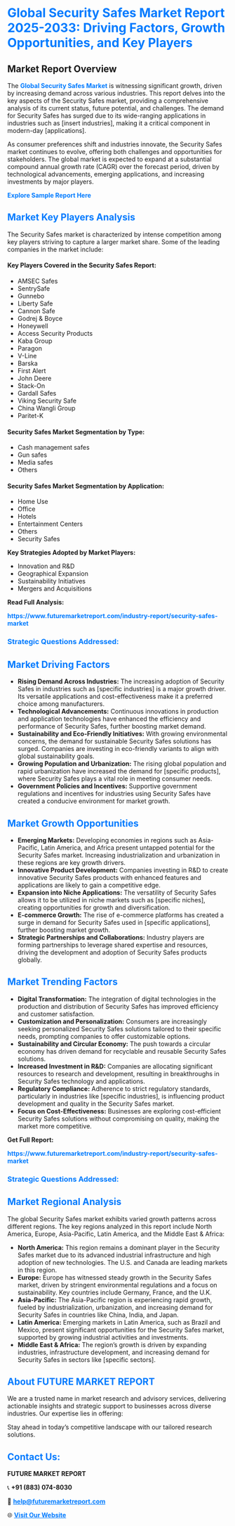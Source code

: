<h1 style="color: #007BFF;">Global Security Safes Market Report 2025-2033: Driving Factors, Growth Opportunities, and Key Players</h1>

<section id="overview">
<h2>Market Report Overview</h2>
<p>The <a href="https://www.futuremarketreport.com/industry-report/security-safes-market" style="color: #007BFF; text-decoration: none;"><strong>Global Security Safes Market</strong></a> is witnessing significant growth, driven by increasing demand across various industries. This report delves into the key aspects of the Security Safes market, providing a comprehensive analysis of its current status, future potential, and challenges. The demand for Security Safes has surged due to its wide-ranging applications in industries such as [insert industries], making it a critical component in modern-day [applications].</p>
<p>As consumer preferences shift and industries innovate, the Security Safes market continues to evolve, offering both challenges and opportunities for stakeholders. The global market is expected to expand at a substantial compound annual growth rate (CAGR) over the forecast period, driven by technological advancements, emerging applications, and increasing investments by major players.</p>
</section>

<section id="overview">
<p><a href="https://www.futuremarketreport.com/request-sample/reportId=107730" style="color: #007BFF; text-decoration: none;"><strong>Explore Sample Report Here</strong></a></p>
</section>

<section id="key-players">
<h2 style="color: #007BFF;">Market Key Players Analysis</h2>
<p>The Security Safes market is characterized by intense competition among key players striving to capture a larger market share. Some of the leading companies in the market include:</p>
<h4>Key Players Covered in the Security Safes Report:</h4>
<ul><li>AMSEC Safes</li><li>SentrySafe</li><li>Gunnebo</li><li>Liberty Safe</li><li>Cannon Safe</li><li>Godrej &amp; Boyce</li><li>Honeywell</li><li>Access Security Products</li><li>Kaba Group</li><li>Paragon</li><li>V-Line</li><li>Barska</li><li>First Alert</li><li>John Deere</li><li>Stack-On</li><li>Gardall Safes</li><li>Viking Security Safe</li><li>China Wangli Group</li><li>Paritet-K</li></ul>
<h4>Security Safes Market Segmentation by Type:</h4>
<ul><li>Cash management safes</li><li>Gun safes</li><li>Media safes</li><li>Others</li></ul>

<h4>Security Safes Market Segmentation by Application:</h4>
<ul><li>Home Use</li><li>Office</li><li>Hotels</li><li>Entertainment Centers</li><li>Others</li><li>Security Safes</li></ul>
<p><strong>Key Strategies Adopted by Market Players:</strong></p>
<ul>
<li>Innovation and R&D</li>
<li>Geographical Expansion</li>
<li>Sustainability Initiatives</li>
<li>Mergers and Acquisitions</li>
</ul>
</section>

<section>
<p><strong>Read Full Analysis: </strong></p><a href="https://www.futuremarketreport.com/industry-report/security-safes-market" style="color: #007BFF; text-decoration: none;"><strong>https://www.futuremarketreport.com/industry-report/security-safes-market</strong></a>
<h3 style="color: #007BFF;">Strategic Questions Addressed:</h3>
</section>

<section id="driving-factors">
<h2 style="color: #007BFF;">Market Driving Factors</h2>
<ul>
<li><strong>Rising Demand Across Industries:</strong> The increasing adoption of Security Safes in industries such as [specific industries] is a major growth driver. Its versatile applications and cost-effectiveness make it a preferred choice among manufacturers.</li>
<li><strong>Technological Advancements:</strong> Continuous innovations in production and application technologies have enhanced the efficiency and performance of Security Safes, further boosting market demand.</li>
<li><strong>Sustainability and Eco-Friendly Initiatives:</strong> With growing environmental concerns, the demand for sustainable Security Safes solutions has surged. Companies are investing in eco-friendly variants to align with global sustainability goals.</li>
<li><strong>Growing Population and Urbanization:</strong> The rising global population and rapid urbanization have increased the demand for [specific products], where Security Safes plays a vital role in meeting consumer needs.</li>
<li><strong>Government Policies and Incentives:</strong> Supportive government regulations and incentives for industries using Security Safes have created a conducive environment for market growth.</li>
</ul>
</section>

<section id="growth-opportunities">
<h2 style="color: #007BFF;">Market Growth Opportunities</h2>
<ul>
<li><strong>Emerging Markets:</strong> Developing economies in regions such as Asia-Pacific, Latin America, and Africa present untapped potential for the Security Safes market. Increasing industrialization and urbanization in these regions are key growth drivers.</li>
<li><strong>Innovative Product Development:</strong> Companies investing in R&D to create innovative Security Safes products with enhanced features and applications are likely to gain a competitive edge.</li>
<li><strong>Expansion into Niche Applications:</strong> The versatility of Security Safes allows it to be utilized in niche markets such as [specific niches], creating opportunities for growth and diversification.</li>
<li><strong>E-commerce Growth:</strong> The rise of e-commerce platforms has created a surge in demand for Security Safes used in [specific applications], further boosting market growth.</li>
<li><strong>Strategic Partnerships and Collaborations:</strong> Industry players are forming partnerships to leverage shared expertise and resources, driving the development and adoption of Security Safes products globally.</li>
</ul>
</section>

<section id="trending-factors">
<h2 style="color: #007BFF;">Market Trending Factors</h2>
<ul>
<li><strong>Digital Transformation:</strong> The integration of digital technologies in the production and distribution of Security Safes has improved efficiency and customer satisfaction.</li>
<li><strong>Customization and Personalization:</strong> Consumers are increasingly seeking personalized Security Safes solutions tailored to their specific needs, prompting companies to offer customizable options.</li>
<li><strong>Sustainability and Circular Economy:</strong> The push towards a circular economy has driven demand for recyclable and reusable Security Safes solutions.</li>
<li><strong>Increased Investment in R&D:</strong> Companies are allocating significant resources to research and development, resulting in breakthroughs in Security Safes technology and applications.</li>
<li><strong>Regulatory Compliance:</strong> Adherence to strict regulatory standards, particularly in industries like [specific industries], is influencing product development and quality in the Security Safes market.</li>
<li><strong>Focus on Cost-Effectiveness:</strong> Businesses are exploring cost-efficient Security Safes solutions without compromising on quality, making the market more competitive.</li>
</ul>
</section>

<section>
<p><strong>Get Full Report: </strong></p><a href="https://www.futuremarketreport.com/industry-report/security-safes-market" style="color: #007BFF; text-decoration: none;"><strong>https://www.futuremarketreport.com/industry-report/security-safes-market</strong></a>
<h3 style="color: #007BFF;">Strategic Questions Addressed:</h3>
</section>


<section id="regional-analysis">
<h2 style="color: #007BFF;">Market Regional Analysis</h2>
<p>The global Security Safes market exhibits varied growth patterns across different regions. The key regions analyzed in this report include North America, Europe, Asia-Pacific, Latin America, and the Middle East & Africa:</p>
<ul>
<li><strong>North America:</strong> This region remains a dominant player in the Security Safes market due to its advanced industrial infrastructure and high adoption of new technologies. The U.S. and Canada are leading markets in this region.</li>
<li><strong>Europe:</strong> Europe has witnessed steady growth in the Security Safes market, driven by stringent environmental regulations and a focus on sustainability. Key countries include Germany, France, and the U.K.</li>
<li><strong>Asia-Pacific:</strong> The Asia-Pacific region is experiencing rapid growth, fueled by industrialization, urbanization, and increasing demand for Security Safes in countries like China, India, and Japan.</li>
<li><strong>Latin America:</strong> Emerging markets in Latin America, such as Brazil and Mexico, present significant opportunities for the Security Safes market, supported by growing industrial activities and investments.</li>
<li><strong>Middle East & Africa:</strong> The region’s growth is driven by expanding industries, infrastructure development, and increasing demand for Security Safes in sectors like [specific sectors].</li>
</ul>
</section>

<footer>
<h2 style="color: #007BFF;">About FUTURE MARKET REPORT</h2>
<p>We are a trusted name in market research and advisory services, delivering actionable insights and strategic support to businesses across diverse industries. Our expertise lies in offering:</p>

<p>Stay ahead in today’s competitive landscape with our tailored research solutions.</p>

<h2 style="color: #007BFF;">Contact Us:</h2>
<p><strong>FUTURE MARKET REPORT</strong></p>
<p>📞 <strong>+91 (883) 074-8030</strong></p>
<p>📧 <strong><a href="mailto:help@futuremarketreport.com" style="color: #007BFF;">help@futuremarketreport.com</a></strong></p>
<p>🌐 <strong><a href="https://www.futuremarketreport.com/" style="color: #007BFF;">Visit Our Website</a></strong></p>
</footer>